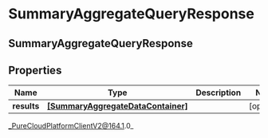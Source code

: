 # SummaryAggregateQueryResponse

## SummaryAggregateQueryResponse

## Properties

|Name | Type | Description | Notes|
|------------ | ------------- | ------------- | -------------|
| **results** | [**[SummaryAggregateDataContainer]**]([SummaryAggregateDataContainer]) |  | [optional] |



_PureCloudPlatformClientV2@164.1.0_
